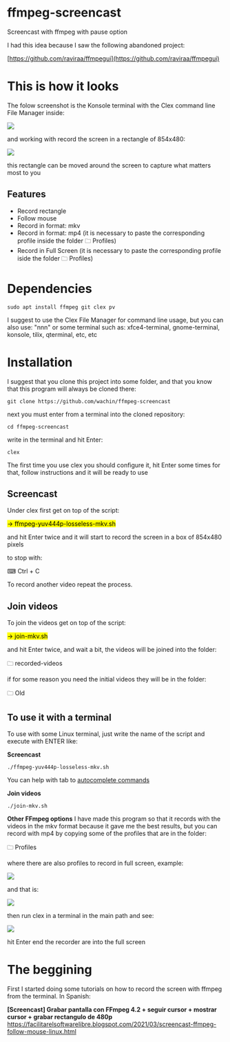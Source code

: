 # ffmpeg-screencast
Screencast with ffmpeg with pause option


I had this idea because I saw the following abandoned project:

[https://github.com/raviraa/ffmpegui](https://github.com/raviraa/ffmpegui)

# This is how it looks
The folow screenshot is the Konsole terminal with the Clex command line File Manager inside:

![](vx_images/526166604615691.png)

and working with record the screen in a rectangle of 854x480:

![](vx_images/251707327941442.png)

this rectangle can be moved around the screen to capture what matters most to you

## Features
- Record rectangle
- Follow mouse
- Record in format: mkv
- Record in format: mp4 (it is necessary to paste the corresponding profile inside the folder 🗀 Profiles)
- Record in Full Screen (it is necessary to paste the corresponding profile iside the folder 🗀 Profiles)

# Dependencies

```
sudo apt install ffmpeg git clex pv
```

I suggest to use the Clex File Manager for command line usage, but you can also use: "nnn" or some terminal such as: xfce4-terminal, gnome-terminal, konsole, tilix, qterminal, etc, etc

# Installation

I suggest that you clone this project into some folder, and that you know that this program will always be cloned there:

```
git clone https://github.com/wachin/ffmpeg-screencast
```

next you must enter from a terminal into the cloned repository:

```
cd ffmpeg-screencast
```

write in the terminal and hit Enter:

    clex

The first time you use clex you should configure it, hit Enter some times for that, follow instructions and it will be ready to use

## Screencast
Under clex first get on top of the script:

<span><mark>→ ffmpeg-yuv444p-losseless-mkv.sh</mark></span>

and hit Enter twice and it will start to record the screen in a box of 854x480 pixels

to stop with:

⌨  Ctrl + C

To record another video repeat the process.

## Join videos
To join the videos get on top of the script:

<span><mark>→ join-mkv.sh</mark></span> 

and hit Enter twice, and wait a bit, the videos will be joined into the folder:

🗀 recorded-videos

if for some reason you need the initial videos they will be in the folder:

🗀 Old

## To use it with a terminal
To use with some Linux terminal, just write the name of the script  and execute with ENTER like:

**Screencast**

    ./ffmpeg-yuv444p-losseless-mkv.sh

You can help with tab to [autocomplete commands](https://www.computerhope.com/tips/tip176.htm)

**Join videos**

    ./join-mkv.sh 


**Other FFmpeg options**
I have made this program so that it records with the videos in the mkv format because it gave me the best results, but you can record with mp4 by copying some of the profiles that are in the folder:

🗀 Profiles

where there are also profiles to record in full screen, example:

![](vx_images/570244321122966.png)

and that is:

![](vx_images/315614269937310.png)

then run clex in a terminal in the main path and see:

![](vx_images/115894179807496.png)

hit Enter end the recorder are into the full screen

# The beggining
First I started doing some tutorials on how to record the screen with ffmpeg from the terminal. In Spanish:

**[Screencast] Grabar pantalla con FFmpeg 4.2 + seguir cursor + mostrar cursor + grabar rectangulo de 480p**
https://facilitarelsoftwarelibre.blogspot.com/2021/03/screencast-ffmpeg-follow-mouse-linux.html







